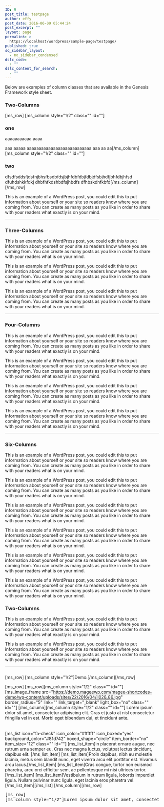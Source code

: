 ```yaml
---
ID: 9
post_title: testpage
author: effy
post_date: 2016-06-09 05:44:24
post_excerpt: ""
layout: page
permalink: >
  https://localhost/wordpress/sample-page/testpage/
published: true
sq_sidebar_layout:
  - no_sidebar_condensed
dslc_code:
  - ""
dslc_content_for_search:
  - ""
---
```

Below are examples of column classes that are available in the Genesis Framework style sheet.

<h3>Two-Columns</h3>
[ms_row]
[ms_column style="1/2" class="" id=""]

<h3>one</h3>
aaaaaaaaaaa
 aaaa

aaa  aaaaa  aaaaaaaaaaaaaaaaaaaaaaaaaaa
aaa
aa
aa[/ms_column]
[ms_column style="1/2" class="" id=""]
<h3>two</h3>
dfsdfsddsfjdsfnjbhsfbsdbfdsjbjhfdbfdbjfdbjdfsbjhdfjbhfdbjhfsd
dfuhdshkkfdkj
dhbfhfkdshbdfsjhbdfs
dfhbskdhfkbfd[/ms_column]
[/ms_row]

<div class="one-half">
<p>This is an example of a WordPress post, you could edit this to put information about yourself or your site so readers know where you are coming from. You can create as many posts as you like in order to share with your readers what exactly is on your mind.</p>
</div>

<div style="border-bottom:1px solid #ddd;clear:both;margin-bottom: 26px;"></div>

<h3>Three-Columns</h3>

<div class="one-third first">
<p>This is an example of a WordPress post, you could edit this to put information about yourself or your site so readers know where you are coming from. You can create as many posts as you like in order to share with your readers what is on your mind.</p>
</div>

<div class="one-third">
<p>This is an example of a WordPress post, you could edit this to put information about yourself or your site so readers know where you are coming from. You can create as many posts as you like in order to share with your readers what is on your mind.</p>
</div>

<div class="one-third">
<p>This is an example of a WordPress post, you could edit this to put information about yourself or your site so readers know where you are coming from. You can create as many posts as you like in order to share with your readers what is on your mind.</p>
</div>

<div style="border-bottom:1px solid #ddd;clear:both;margin-bottom: 26px;"></div>

<h3>Four-Columns</h3>

<div class="one-fourth first">
<p>This is an example of a WordPress post, you could edit this to put information about yourself or your site so readers know where you are coming from. You can create as many posts as you like in order to share with your readers what exactly is on your mind.</p>
</div>

<div class="one-fourth">
<p>This is an example of a WordPress post, you could edit this to put information about yourself or your site so readers know where you are coming from. You can create as many posts as you like in order to share with your readers what exactly is on your mind.</p>
</div>

<div class="one-fourth">
<p>This is an example of a WordPress post, you could edit this to put information about yourself or your site so readers know where you are coming from. You can create as many posts as you like in order to share with your readers what exactly is on your mind.</p>
</div>

<div class="one-fourth">
<p>This is an example of a WordPress post, you could edit this to put information about yourself or your site so readers know where you are coming from. You can create as many posts as you like in order to share with your readers what exactly is on your mind.</p>
</div>

<div style="border-bottom:1px solid #ddd;clear:both;margin-bottom: 26px;"></div>

<h3>Six-Columns</h3>

<div class="one-sixth first">
<p>This is an example of a WordPress post, you could edit this to put information about yourself or your site so readers know where you are coming from. You can create as many posts as you like in order to share with your readers what is on your mind.</p>
</div>

<div class="one-sixth">
<p>This is an example of a WordPress post, you could edit this to put information about yourself or your site so readers know where you are coming from. You can create as many posts as you like in order to share with your readers what is on your mind.</p>
</div>

<div class="one-sixth">
<p>This is an example of a WordPress post, you could edit this to put information about yourself or your site so readers know where you are coming from. You can create as many posts as you like in order to share with your readers what is on your mind.</p>
</div>

<div class="one-sixth">
<p>This is an example of a WordPress post, you could edit this to put information about yourself or your site so readers know where you are coming from. You can create as many posts as you like in order to share with your readers what is on your mind.</p>
</div>

<div class="one-sixth">
<p>This is an example of a WordPress post, you could edit this to put information about yourself or your site so readers know where you are coming from. You can create as many posts as you like in order to share with your readers what is on your mind.</p>
</div>

<div class="one-sixth">
<p>This is an example of a WordPress post, you could edit this to put information about yourself or your site so readers know where you are coming from. You can create as many posts as you like in order to share with your readers what is on your mind.</p>
</div>



























<h3>Two-Columns</h3>

<div class="one-half first">
<p>This is an example of a WordPress post, you could edit this to put information about yourself or your site so readers know where you are coming from. You can create as many posts as you like in order to share with your readers what exactly is on your mind.</p>
</div>

<div class="one-half">
<p>This is an example of a WordPress post, you could edit this to put information about yourself or your site so readers know where you are coming from. You can create as many posts as you like in order to share with your readers what exactly is on your mind.</p>
</div>

<div style="border-bottom:1px solid #ddd;clear:both;margin-bottom: 26px;"></div>























[ms_row]
[ms_column style="1/2"]Demo.[/ms_column][/ms_row]






























[ms_row]
[ms_row][ms_column style="1/2" class="" id=""]
[ms_image_frame src="https://demo.mageewp.com/magee-shortcodes-demo/wp-content/uploads/sites/22/2016/04/ll026_86.jpg" border_radius="5" link="" link_target="_blank" light_box="no" class="" id=""]
[/ms_column][ms_column style="1/2" class="" id=""]
Lorem ipsum dolor sit amet, consectetur adipiscing elit. Cras et justo at nisl consectetur fringilla vel in est. Morbi eget bibendum dui, et tincidunt ante.
<div style="height: 20px;"></div>
[ms_list icon="fa-check" icon_color="#ffffff" icon_boxed="yes" background_color="#81d742" boxed_shape="circle" item_border="no" item_size="12" class="" id=""]
[ms_list_item]In placerat ornare augue, nec rutrum urna semper eu. Cras nec magna luctus, volutpat lectus tincidunt, dapibus elit. [/ms_list_item]
[ms_list_item]Proin dapibus, nibh eu molestie lacinia, metus sem blandit nunc, eget viverra arcu elit porttitor est. Vivamus arcu lacus.[/ms_list_item]
[ms_list_item]Cras congue, tortor non euismod pharetra, arcu orci efficitur sem, ac pellentesque mi nisi ultrices tortor. [/ms_list_item]
[ms_list_item]Vestibulum in rutrum ligula, lobortis imperdiet ligula. Nullam pulvinar nunc ligula, eget lacinia eros pharetra vel.[/ms_list_item][/ms_list]
[/ms_column][/ms_row]


<pre class="code-list">[ms_row]
[ms_column style="1/2"]Lorem ipsum dolor sit amet, consectetur adipiscing elit. Maecenas tellus eros, faucibus a feugiat quis, pellentesque eget urna. Donec efficitur consectetur libero, ut consectetur erat elementum eu. Quisque finibus, enim ut pharetra ultricies, magna odio consectetur odio, eu consequat magna ligula at lectus. Proin quis mollis urna, id elementum nisi. In ac congue risus, eget vestibulum tortor. Phasellus nec enim tempor, tempus nisi sed, mollis urna. Pellentesque habitant morbi tristique senectus et netus et malesuada fames ac turpis egestas. Fusce fringilla dui libero, in tincidunt mi interdum condimentum. Nam sed lorem tincidunt, consectetur lorem vitae, interdum massa.[/ms_column][ms_column style="1/2"]Lorem ipsum dolor sit amet, consectetur adipiscing elit. Maecenas tellus eros, faucibus a feugiat quis, pellentesque eget urna. Donec efficitur consectetur libero, ut consectetur erat elementum eu. Quisque finibus, enim ut pharetra ultricies, magna odio consectetur odio, eu consequat magna ligula at lectus. Proin quis mollis urna, id elementum nisi. In ac congue risus, eget vestibulum tortor. Phasellus nec enim tempor, tempus nisi sed, mollis urna. Pellentesque habitant morbi tristique senectus et netus et malesuada fames ac turpis egestas. Fusce fringilla dui libero, in tincidunt mi interdum condimentum. Nam sed lorem tincidunt, consectetur lorem vitae, interdum massa.[/ms_column][/ms_row]</pre>
&nbsp;

&nbsp;

&nbsp;

&nbsp;